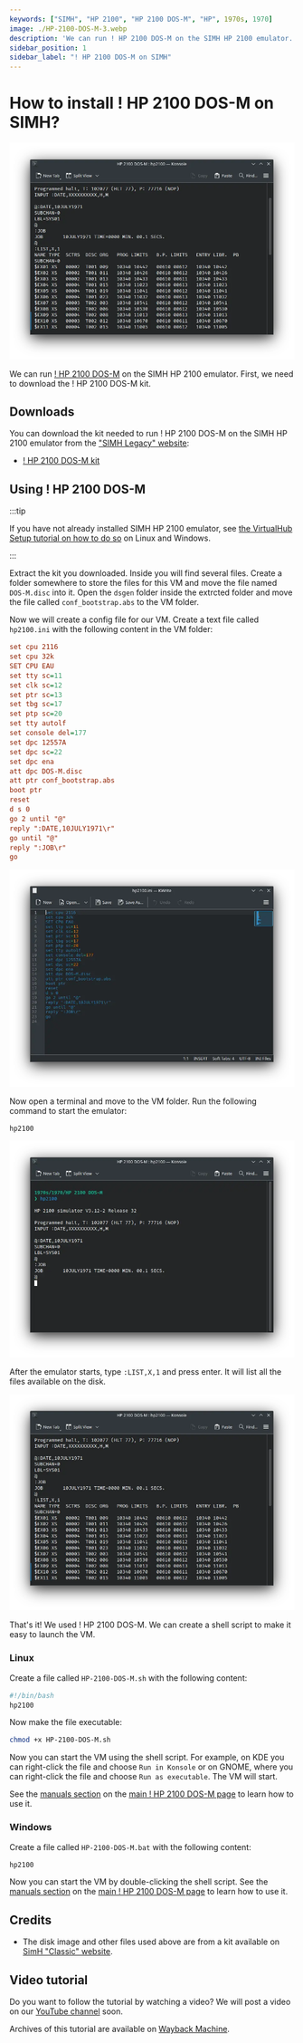 ```yaml
---
keywords: ["SIMH", "HP 2100", "HP 2100 DOS-M", "HP", 1970s, 1970]
image: ./HP-2100-DOS-M-3.webp
description: 'We can run ! HP 2100 DOS-M on the SIMH HP 2100 emulator. First, we need to download the ! HP 2100 DOS-M kit. You can download the kit needed to run ! HP 2100 DOS-M on the SIMH HP 2100 emulator from the "SIMH Legacy" website:'
sidebar_position: 1
sidebar_label: "! HP 2100 DOS-M on SIMH"
---
```


# How to install ! HP 2100 DOS-M on SIMH?

![SIMH HP 2100 emulator with ! HP 2100 DOS-M](./HP-2100-DOS-M-3.webp)

We can run [! HP 2100 DOS-M](/1970s/1970/hp2100dos-m) on the SIMH HP 2100 emulator. First, we need to download the ! HP 2100 DOS-M kit.

## Downloads

You can download the kit needed to run ! HP 2100 DOS-M on the SIMH HP 2100 emulator from the ["SIMH Legacy" website](http://simh.trailing-edge.com/):

- [! HP 2100 DOS-M kit](http://simh.trailing-edge.com/kits/DOS-M.zip)

## Using ! HP 2100 DOS-M

:::tip

If you have not already installed SIMH HP 2100 emulator, see [the VirtualHub Setup tutorial on how to do so](https://setup.virtualhub.eu.org/simh-hp2100/) on Linux and Windows.

:::

Extract the kit you downloaded. Inside you will find several files. Create a folder somewhere to store the files for this VM and move the file named `DOS-M.disc` into it. Open the `dsgen` folder inside the extrcted folder and move the file called `conf_bootstrap.abs` to the VM folder.

Now we will create a config file for our VM. Create a text file called `hp2100.ini` with the following content in the VM folder:

```ini
set cpu 2116
set cpu 32k
SET CPU EAU
set tty sc=11
set clk sc=12
set ptr sc=13
set tbg sc=17
set ptp sc=20
set tty autolf
set console del=177
set dpc 12557A
set dpc sc=22
set dpc ena
att dpc DOS-M.disc
att ptr conf_bootstrap.abs
boot ptr
reset
d s 0
go 2 until "@"
reply ":DATE,10JULY1971\r"
go until "@"
reply ":JOB\r"
go
```

![hp2100.ini](./HP-2100-DOS-M-1.webp)

Now open a terminal and move to the VM folder. Run the following command to start the emulator:

```bash
hp2100
```

![hp2100](./HP-2100-DOS-M-2.webp)

After the emulator starts, type `:LIST,X,1` and press enter. It will list all the files available on the disk.

![List of files in ! HP 2100 DOS-M](./HP-2100-DOS-M-3.webp)

That's it! We used ! HP 2100 DOS-M. We can create a shell script to make it easy to launch the VM.

### Linux

Create a file called `HP-2100-DOS-M.sh` with the following content:

```bash
#!/bin/bash
hp2100
```

Now make the file executable:

```bash
chmod +x HP-2100-DOS-M.sh
```

Now you can start the VM using the shell script. For example, on KDE you can right-click the file and choose `Run in Konsole` or on GNOME, where you can right-click the file and choose `Run as executable`. The VM will start.

See the [manuals section](/1970s/1970/hp2100dos-m/#manuals) on the [main ! HP 2100 DOS-M page](/1970s/1970/hp2100dos-m/) to learn how to use it.

### Windows

Create a file called `HP-2100-DOS-M.bat` with the following content:

```bash
hp2100
```

Now you can start the VM by double-clicking the shell script. See the [manuals section](/1970s/1970/hp2100dos-m/#manuals) on the [main ! HP 2100 DOS-M page](/1970s/1970/hp2100dos-m/) to learn how to use it.

## Credits

- The disk image and other files used above are from a kit available on [SimH "Classic" website](http://simh.trailing-edge.com/).

## Video tutorial

Do you want to follow the tutorial by watching a video? We will post a video on our [YouTube channel](https://www.youtube.com/@virtua1hub) soon.

Archives of this tutorial are available on [Wayback Machine](https://web.archive.org/web/*/https://virtualhub.eu.org/1970s/1970/hp2100dos-m/simh/).
